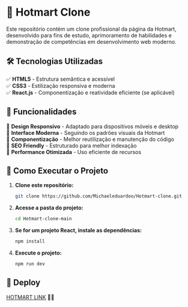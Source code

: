 # 🚀 Hotmart Clone

Este repositório contém um clone profissional da página da Hotmart, desenvolvido para fins de estudo, aprimoramento de habilidades e demonstração de competências em desenvolvimento web moderno.

## 🛠 Tecnologias Utilizadas

✅ **HTML5** - Estrutura semântica e acessível <br>
✅ **CSS3** - Estilização responsiva e moderna <br>
✅ **React.js** - Componentização e reatividade eficiente (se aplicável) <br>

## 🎯 Funcionalidades

🔹 **Design Responsivo** - Adaptado para dispositivos móveis e desktop <br>
🔹 **Interface Moderna** - Seguindo os padrões visuais da Hotmart <br>
🔹 **Componentização** - Melhor reutilização e manutenção do código <br>
🔹 **SEO Friendly** - Estruturado para melhor indexação <br>
🔹 **Performance Otimizada** - Uso eficiente de recursos <br>

## 🚀 Como Executar o Projeto

1. **Clone este repositório:**
   ```bash
   git clone https://github.com/Michaeleduardoo/Hotmart-clone.git
   ```
2. **Acesse a pasta do projeto:**
   ```bash
   cd Hotmart-clone-main
   ```
3. **Se for um projeto React, instale as dependências:**
   ```bash
   npm install
   ```
4. **Execute o projeto:**
   ```bash
   npm run dev
   ```

## 📌 Deploy

[HOTMART LINK](https://github.com/seu-usuario) 🧑‍💻

